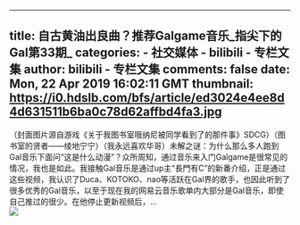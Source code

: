 
---
title: 自古黄油出良曲？推荐Galgame音乐_指尖下的Gal第33期_
categories: 
    - 社交媒体
    - bilibili - 专栏文集
author: bilibili - 专栏文集
comments: false
date: Mon, 22 Apr 2019 16:02:11 GMT
thumbnail: https://i0.hdslb.com/bfs/article/ed3024e4ee8d4d631511b6ba0c78d62affbd4fa3.jpg
---

<div>   
（封面图片源自游戏《关于我图书室哦纳尼被同学看到了的那件事》SDCG）（图书室的贤者——绫地宁宁）（我永远喜欢华哥）未解之谜：为什么那么多人跑到Gal音乐下面问“这是什么动漫”？众所周知，通过音乐来入门Galgame是很常见的情况，我也是如此。我接触Gal音乐是通过up主“長門有C”的新番介绍，正是通过这些视频，我认识了Duca、KOTOKO、nao等活跃在Gal界的歌手，也因此听到了很多优秀的Gal音乐，以至于现在我的网易云音乐歌单内大部分是Gal音乐，即使自己推过的很少。在他停止更新视频后，…<br><img src="https://i0.hdslb.com/bfs/article/ed3024e4ee8d4d631511b6ba0c78d62affbd4fa3.jpg" referrerpolicy="no-referrer">  
</div>
            